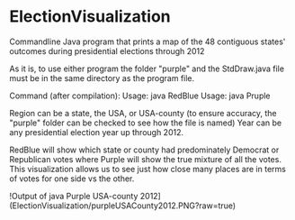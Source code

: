 # ElectionVisualization
Commandline Java program that prints a map of the 48 contiguous states' outcomes during presidential elections through 2012

As it is, to use either program the folder "purple" and the StdDraw.java file must be in the same directory as the program file.

Command (after compilation):
Usage: java RedBlue <region> <year> 
Usage: java Pruple <region> <year>

Region can be a state, the USA, or USA-county (to ensure accuracy, the "purple" folder can be checked to see how the file is named)
Year can be any presidential election year up through 2012.

RedBlue will show which state or county had predominately Democrat or Republican votes where Purple will show the true mixture of all the votes. This visualization allows us to see just how close many places are in terms of votes for one side vs the other.  

!Output of java Purple USA-county 2012](ElectionVisualization/purpleUSACounty2012.PNG?raw=true)
